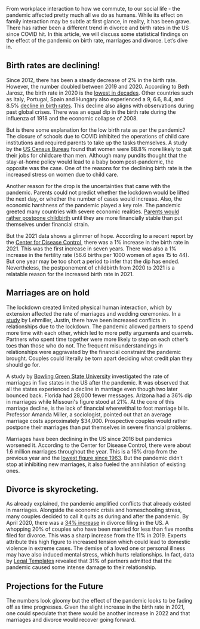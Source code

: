 From workplace interaction to how we commute, to our social life - the pandemic affected pretty much all we do as humans. While its effect on family interaction may be subtle at first glance, in reality, it has been grave. There has rather been a different trend in divorce and birth rates in the US since COVID hit. In this article, we will discuss some statistical findings on the effect of the pandemic on birth rate, marriages and divorce. Let’s dive in.

## Birth rates are declining!

Since 2012, there has been a steady decrease of 2% in the birth rate. However, the number doubled between 2019 and 2020. According to Beth Jarosz, the birth rate in 2020 is the [lowest in decades](https://edition.cnn.com/2022/05/24/health/cdc-birth-rate-2021/index.html). Other countries such as Italy, Portugal, Spain and Hungary also experienced a 9, 6.6, 8.4, and 8.5% [decline in birth rates](https://www.pnas.org/cgi/doi/10.1073/pnas.2105709118). This decline also aligns with observations during past global crises. There was an equal dip in the birth rate during the influenza of 1918 and the economic collapse of 2008.

But is there some explanation for the low birth rate as per the pandemic? The closure of schools due to COVID inhibited the operations of child care institutions and required parents to take up the tasks themselves. A study by the [US Census Bureau](https://www.census.gov/library/stories/2020/08/parents-juggle-work-and-child-care-during-pandemic.html) found that women were 68.8% more likely to quit their jobs for childcare than men. Although many pundits thought that the stay-at-home policy would lead to a baby boom post-pandemic, the opposite was the case. One of the reasons for the declining birth rate is the increased stress on women due to child care.

Another reason for the drop is the uncertainties that came with the pandemic. Parents could not predict whether the lockdown would be lifted the next day, or whether the number of cases would increase. Also, the economic harshness of the pandemic played a key role. The pandemic greeted many countries with severe economic realities. [Parents would rather postpone childbirth](https://www.scientificamerican.com/article/the-pandemic-caused-a-baby-bust-not-a-boom/) until they are more financially stable than put themselves under financial strain.

But the 2021 data shows a glimmer of hope. According to a recent report by the [Center for Disease Control](https://www.cdc.gov/nchs/pressroom/VSRR20.pdf), there was a 1% increase in the birth rate in 2021. This was the first increase in seven years. There was also a 1% increase in the fertility rate (56.6 births per 1000 women of ages 15 to 44). But one year may be too short a period to infer that the dip has ended. Nevertheless, the postponement of childbirth from 2020 to 2021 is a relatable reason for the increased birth rate in 2021.

## Marriages are on hold

The lockdown created limited physical human interaction, which by extension affected the rate of marriages and wedding ceremonies. In a [study](https://www.tandfonline.com/doi/full/10.1080/01490400.2020.1774016?cookieSet=1) by Lehmiller, Justin, there have been increased conflicts in relationships due to the lockdown. The pandemic allowed partners to spend more time with each other, which led to more petty arguments and quarrels. Partners who spent time together were more likely to step on each other’s toes than those who do not. The frequent misunderstandings in relationships were aggravated by the financial constraint the pandemic brought. Couples could literally be torn apart deciding what credit plan they should go for.

A study by [Bowling Green State University](https://osf.io/preprints/socarxiv/tdfvc/) investigated the rate of marriages in five states in the US after the pandemic. It was observed that all the states experienced a decline in marriage even though two later bounced back. Florida had 28,000 fewer messages. Arizona had a 36% dip in marriages while Missouri's figure stood at 21%. At the core of this marriage decline, is the lack of financial wherewithal to foot marriage bills. Professor Amanda Miller, a sociologist, pointed out that an average marriage costs approximately $34,000. Prospective couples would rather postpone their marriages than put themselves in severe financial problems.

Marriages have been declining in the US since 2016 but pandemics worsened it. According to the Center for Disease Control, there were about 1.6 million marriages throughout the year. This is a 16% drop from the previous year and the [lowest figure since 1963](https://chicago.suntimes.com/2022/5/18/23126072/marriage-down-cdc-covid-pandemic). But the pandemic didn’t stop at inhibiting new marriages, it also fueled the annihilation of existing ones.

## Divorce is skyrocketing.

As already explained, the pandemic amplified conflicts that already existed in marriages. Alongside the economic crisis and homeschooling stress, many couples decided to call it quits as during and after the pandemic. By April 2020, there was a [34% increase](https://nypost.com/2020/09/01/divorce-rates-skyrocket-in-u-s-amid-covid-19/) in divorce filing in the US. A whopping 20% of couples who have been married for less than five months filed for divorce. This was a sharp increase from the 11% in 2019. Experts attribute this high figure to increased tension which could lead to domestic violence in extreme cases. The demise of a loved one or personal illness may have also induced mental stress, which hurts relationships. In fact, data by [Legal Templates](https://nypost.com/2020/09/01/divorce-rates-skyrocket-in-u-s-amid-covid-19/) revealed that 31% of partners admitted that the pandemic caused some intense damage to their relationship.

## Projections for the Future

The numbers look gloomy but the effect of the pandemic looks to be fading off as time progresses. Given the slight increase in the birth rate in 2021, one could speculate that there would be another increase in 2022 and that marriages and divorce would recover going forward.
